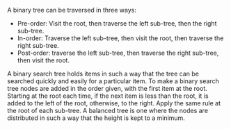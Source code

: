 A binary tree can be traversed in three ways: 
- Pre-order: Visit the root, then traverse the left sub-tree, then the right sub-tree.
- In-order: Traverse the left sub-tree, then visit the root, then traverse the right sub-tree.
- Post-order: traverse the left sub-tree, then traverse the right sub-tree, then visit the root.

A binary search tree holds items in such a way that the tree can be searched quickly and easily for a particular item. To make a binary search tree nodes are added in the order given, with the first item at the root. Starting at the root each time, if the next item is less than the root, it is added to the left of the root, otherwise, to the right. Apply the same rule at the root of each sub-tree. A balanced tree is one where the nodes are distributed in such a way that the height is kept to a minimum.
